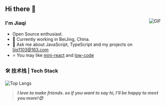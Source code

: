## Hi there 👋

<img align="right" alt="GIF" src="https://raw.githubusercontent.com/JoeyBling/JoeyBling/master/pic/pusheencode.gif" />

### I'm Jiaqi

- Open Source enthusiast.
- 🌱 Currently working in BeiJing, China.
- 💬 Ask me about JavaScript, TypeScript and my projects on [lijq1103@163.com](mailto:lijq1103@163.com)
- ⭐ You may like [mini-react](https://github.com/gaearon-byte/mini-react) and [low-code](https://github.com/gaearon-byte/low-code_drag)

### 🛠 技术栈 | Tech Stack

![Top Langs](https://github-readme-stats.vercel.app/api/top-langs/?username=Rin-Nohara&layout=compact)

> ***I love to make friends. so if you want to say hi, I'll be happy to meet you more!😊***
